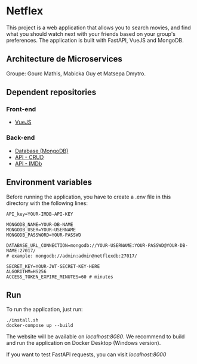 # Netflex
This project is a web application that allows you to search movies, and find what you should watch next with your friends based on your group's preferences. The application is built with FastAPI, VueJS and MongoDB.

## Architecture de Microservices

Groupe: Gourc Mathis, Mabicka Guy et Matsepa Dmytro.

## Dependent repositories
### Front-end
* [VueJS](https://github.com/gourcmathis/nx-vuejs)

### Back-end
* [Database (MongoDB)](https://github.com/gourcmathis/nx-mongodb)
* [API - CRUD](https://github.com/gourcmathis/nx-crud)
* [API - IMDb](https://github.com/gourcmathis/nx-api-imdb)

## Environment variables
Before running the application, you have to create a .env file in this directory with the following lines:

    API_key=YOUR-IMDB-API-KEY

    MONGODB_NAME=YOUR-DB-NAME 
    MONGODB_USER=YOUR-USERNAME
    MONGODB_PASSWORD=YOUR-PASSWD

    DATABASE_URL_CONNECTION=mongodb://YOUR-USERNAME:YOUR-PASSWD@YOUR-DB-NAME:27017/
    # example: mongodb://admin:admin@netflexdb:27017/ 

    SECRET_KEY=YOUR-JWT-SECRET-KEY-HERE
    ALGORITHM=HS256
    ACCESS_TOKEN_EXPIRE_MINUTES=60 # minutes

## Run
To run the application, just run:
    
    ./install.sh
    docker-compose up --build

The website will be available on *localhost:8080*. We recommend to build and run the application on Docker Desktop (Windows version).

If you want to test FastAPI requests, you can visit *localhost:8000*
